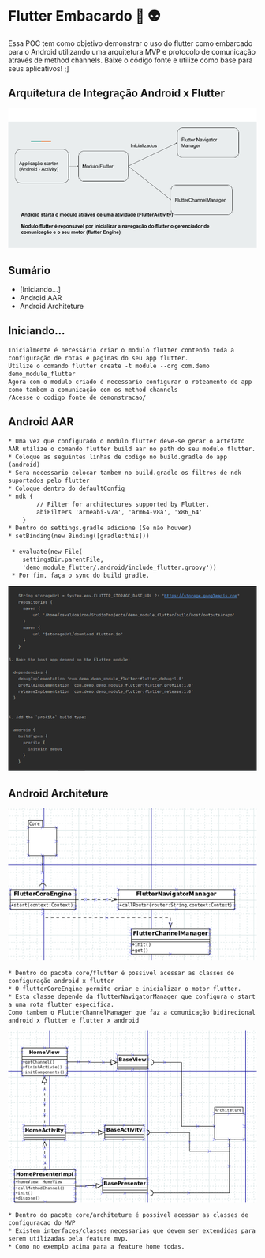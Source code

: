 <!--
Copyright (c) 2020 Osvaldo Airon

Permission is hereby granted, free of charge, to any person obtaining a copy
of this software and associated documentation files (the "Software"), to deal
in the Software without restriction, including without limitation the rights
to use, copy, modify, merge, publish, distribute, sublicense, and/or sell
copies of the Software, and to permit persons to whom the Software is
furnished to do so, subject to the following conditions:

The above copyright notice and this permission notice shall be included in all
copies or substantial portions of the Software.

THE SOFTWARE IS PROVIDED "AS IS", WITHOUT WARRANTY OF ANY KIND, EXPRESS OR
IMPLIED, INCLUDING BUT NOT LIMITED TO THE WARRANTIES OF MERCHANTABILITY,
FITNESS FOR A PARTICULAR PURPOSE AND NONINFRINGEMENT. IN NO EVENT SHALL THE
AUTHORS OR COPYRIGHT HOLDERS BE LIABLE FOR ANY CLAIM, DAMAGES OR OTHER
LIABILITY, WHETHER IN AN ACTION OF CONTRACT, TORT OR OTHERWISE, ARISING FROM,
OUT OF OR IN CONNECTION WITH THE SOFTWARE OR THE USE OR OTHER DEALINGS IN THE
SOFTWARE.
-->
Flutter Embacardo :iphone: :alien:
====
<p> 
    Essa POC tem como objetivo demonstrar o uso do flutter como embarcado para o Android utilizando uma arquitetura MVP e protocolo de comunicação através de method channels.
    Baixe o código fonte e utilize como base para seus aplicativos! ;]
</p>




## Arquitetura de Integração Android x Flutter

![Screenshot](flow_flutter_native.png 'Flow')

## Sumário
- [Iniciando...]
- Android AAR
- Android Architeture

## Iniciando...
    Inicialmente é necessário criar o modulo flutter contendo toda a configuração de rotas e paginas do seu app flutter.
    Utilize o comando flutter create -t module --org com.demo demo_module_flutter
    Agora com o modulo criado é necessario configurar o roteamento do app como tambem a comunicação com os method channels
    /Acesse o codigo fonte de demonstracao/
    
    
## Android AAR
    * Uma vez que configurado o modulo flutter deve-se gerar o artefato AAR utilize o comando flutter build aar no path do seu modulo flutter.
    * Coloque as seguintes linhas de codigo no build.gradle do app (android)
    * Sera necessario colocar tambem no build.gradle os filtros de ndk suportados pelo flutter
    * Coloque dentro do defaultConfig
    * ndk {
            // Filter for architectures supported by Flutter.
            abiFilters 'armeabi-v7a', 'arm64-v8a', 'x86_64'
        }
    * Dentro do settings.gradle adicione (Se não houver)
    * setBinding(new Binding([gradle:this]))

     * evaluate(new File(
        settingsDir.parentFile,
        'demo_module_flutter/.android/include_flutter.groovy'))
     * Por fim, faça o sync do build gradle.
    

![Screenshot](output_aar.png 'OutPut')


## Android Architeture

![Screenshot](core.png 'Core')

    * Dentro do pacote core/flutter é possivel acessar as classes de configuração android x flutter
    * O flutterCoreEngine permite criar e inicializar o motor flutter.
    * Esta classe depende da flutterNavigatorManager que configura o start a uma rota flutter especifica.
    Como tambem o FlutterChannelManager que faz a comunicação bidirecional android x flutter e flutter x android
    
    
![Screenshot](mvp_arch.png 'MVP')    
    
    * Dentro do pacote core/architeture é possivel acessar as classes de configuracao do MVP
    * Existem interfaces/classes necessarias que devem ser extendidas para serem utilizadas pela feature mvp.
    * Como no exemplo acima para a feature home todas.
    

